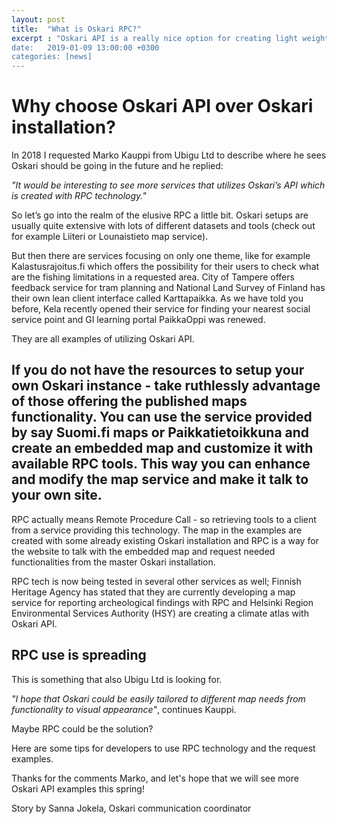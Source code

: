 ```yaml
---
layout: post
title:  "What is Oskari RPC?"
excerpt : "Oskari API is a really nice option for creating light weight map services
date:   2019-01-09 13:00:00 +0300
categories: [news]
---
```


# Why choose Oskari API over Oskari installation?

In 2018 I requested Marko Kauppi from Ubigu Ltd to describe where he sees Oskari should be going in the future and he replied:

_"It would be interesting to see more services that utilizes Oskari’s API which is created with RPC technology."_

So let’s go into the realm of the elusive RPC a little bit. 
Oskari setups are usually quite extensive with lots of different datasets and tools (check out for example Liiteri or Lounaistieto map service).

But then there are services focusing on only one theme, like for example Kalastusrajoitus.fi which 
offers the possibility for their users to check what are the fishing limitations in a requested area. 
City of Tampere offers feedback service for tram planning and National Land Survey of Finland has their own lean client interface called Karttapaikka. As we have told you before, Kela recently opened their service for finding your nearest social service point and GI learning portal PaikkaOppi was renewed.

They are all examples of utilizing Oskari API.

## If you do not have the resources to setup your own Oskari instance - take ruthlessly advantage of those offering the published maps functionality. You can use the service provided by say Suomi.fi maps or Paikkatietoikkuna and create an embedded map and customize it with available RPC tools. This way you can enhance and modify the map service and make it talk to your own site.

RPC actually means Remote Procedure Call - so retrieving tools to a client from a service providing this technology. 
The map in the examples are created with some already existing Oskari installation and RPC is a way for the website to talk with the embedded map 
and request needed functionalities from the master Oskari installation.

RPC tech is now being tested in several other services as well; 
Finnish Heritage Agency has stated that they are currently developing a map service for reporting archeological findings with 
RPC and Helsinki Region Environmental Services Authority (HSY) are creating a climate atlas with Oskari API.

## RPC use is spreading

This is something that also Ubigu Ltd is looking for.

_"I hope that Oskari could be easily tailored to different map needs from functionality to visual appearance"_, continues Kauppi.

Maybe RPC could be the solution?

Here are some tips for developers to use RPC technology and the request examples.

Thanks for the comments Marko, and let's hope that we will see more Oskari API examples this spring!

Story by Sanna Jokela,
Oskari communication coordinator